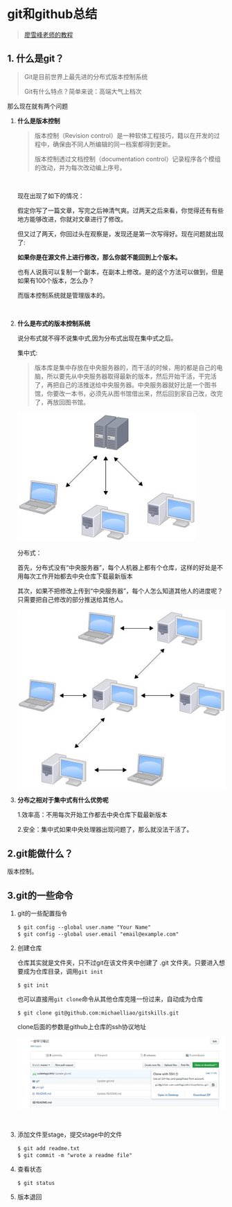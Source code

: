 # git和github总结

> [廖雪峰老师的教程](https://www.liaoxuefeng.com/wiki/0013739516305929606dd18361248578c67b8067c8c017b000)

## 1. 什么是git？

> Git是目前世界上最先进的分布式版本控制系统
>
> Git有什么特点？简单来说：高端大气上档次



那么现在就有两个问题

1. **什么是版本控制**

   > 版本控制（Revision control）是一种软体工程技巧，籍以在开发的过程中，确保由不同人所编辑的同一档案都得到更新。
   >
   > 版本控制透过文档控制（documentation control）记录程序各个模组的改动，并为每次改动编上序号。   

   ​

   现在出现了如下的情况：

   ​	假定你写了一篇文章，写完之后神清气爽。过两天之后来看，你觉得还有有些地方能够改进，你就对文章进行了修改。

   ​	但又过了两天，你回过头在观察是，发现还是第一次写得好。现在问题就出现了:

   ​		**如果你是在源文件上进行修改，那么你就不能回到上个版本。**

   ​	也有人说我可以复制一个副本，在副本上修改。是的这个方法可以做到，但是如果有100个版本，怎么办？

   而版本控制系统就是管理版本的。

   ​

2. **什么是布式的版本控制系统**

    说分布式就不得不说集中式,因为分布式出现在集中式之后。

   集中式:

   > 版本库是集中存放在中央服务器的，而干活的时候，用的都是自己的电脑，所以要先从中央服务器取得最新的版本，然后开始干活，干完活了，再把自己的活推送给中央服务器。中央服务器就好比是一个图书馆，你要改一本书，必须先从图书馆借出来，然后回到家自己改，改完了，再放回图书馆。


   ![ ](https://raw.githubusercontent.com/codeMagicWXJ/StudyNotes/master/pic/git/1.jpg)

   分布式：

   ​	首先，分布式没有“中央服务器”，每个人机器上都有个仓库，这样的好处是不用每次工作开始都去中央仓库下载最新版本

   ​	其次，如果不把修改上传到“中央服务器”，每个人怎么知道其他人的进度呢？只需要把自己修改的部分推送给其他人。

   	![](https://raw.githubusercontent.com/codeMagicWXJ/StudyNotes/master/pic/git/2.jpg)

3. **分布之相对于集中式有什么优势呢**

   1.效率高：不用每次开始工作都去中央仓库下载最新版本

   2.安全：集中式如果中央处理器出现问题了，那么就没法干活了。


## 2.git能做什么？

版本控制。





## 3.git的一些命令

1. git的一些配置指令

   ```
   $ git config --global user.name "Your Name"
   $ git config --global user.email "email@example.com"
   ```

2. 创建仓库

   仓库其实就是文件夹，只不过git在该文件夹中创建了 .git 文件夹。只要进入想要成为仓库目录，调用``git init`` 

   ```
   $ git init
   ```

   也可以直接用``git clone``命令从其他仓库克隆一份过来，自动成为仓库

   ```
   $ git clone git@github.com:michaelliao/gitskills.git
   ```

   clone后面的参数是github上仓库的ssh协议地址

   ![](https://raw.githubusercontent.com/codeMagicWXJ/StudyNotes/master/pic/git/3.jpg)

   ​

3. 添加文件至stage，提交stage中的文件

   ```
   $ git add readme.txt
   $ git commit -m "wrote a readme file"
   ```

4. 查看状态

   ```
   $ git status
   ```

5. 版本退回

   ​